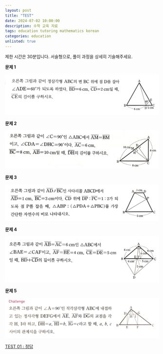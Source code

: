 ```yaml
---
layout: post
title: "TEST"
date: 2024-07-02 10:00:00
description: 수학 교육 자료
tags: education tutoring mathematics korean
categories: education
unlisted: true
---
```



제한 시간은 30분입니다.
서술형으로, 풀이 과정을 상세히 기술해주세요.

**문제 1**

![Untitled](/assets/img/blog/tutoring/untitled_test_01_161f0f24f93180d29f25c8.png)

**문제 2**

![Untitled](/assets/img/blog/tutoring/untitled_1_test_01_161f0f24f93180d29f25c8.png)

**문제 3**

![Untitled](/assets/img/blog/tutoring/untitled_2_test_01_161f0f24f93180d29f25c8.png)

**문제 4**

![Untitled](/assets/img/blog/tutoring/untitled_3_test_01_161f0f24f93180d29f25c8.png)

**문제 5**

![Untitled](/assets/img/blog/tutoring/untitled_4_test_01_161f0f24f93180d29f25c8.png)

[TEST 01 : 정답](TEST%2001%20%EB%8F%84%ED%98%95%EC%9D%98%20%EB%8B%AE%EC%9D%8C%20161f0f24f93180d29f25c8f66c09ee22/TEST%2001%20%EC%A0%95%EB%8B%B5%20161f0f24f931816aaf11fba168b9af13.md)
